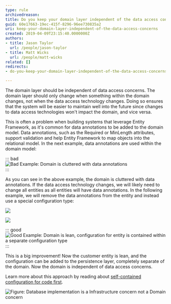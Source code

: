 ```yaml
---
type: rule
archivedreason: 
title: Do you keep your domain layer independent of the data access concerns?
guid: 60e17663-19ec-415f-8296-96ee730835a2
uri: keep-your-domain-layer-independent-of-the-data-access-concerns
created: 2019-04-09T23:15:40.0000000Z
authors:
- title: Jason Taylor
  url: /people/jason-taylor
- title: Matt Wicks
  url: /people/matt-wicks
related: []
redirects:
- do-you-keep-your-domain-layer-independent-of-the-data-access-concerns

---
```


The domain layer should be independent of data access concerns. The domain layer should only change when something within the domain changes, not when the data access technology changes. Doing so ensures that the system will be easier to maintain well into the future since changes to data access technologies won't impact the domain, and vice versa.

This is often a problem when building systems that leverage Entity Framework, as it's common for data annotations to be added to the domain model. Data annotations, such as the Required or MinLength attributes, support validation and help Entity Framework to map objects into the relational model. In the next example, data annotations are used within the domain model:

<!--endintro-->

::: bad  
![Bad Example: Domain is cluttered with data annotations](domain-layer-1.png)  
:::

As you can see in the above example, the domain is cluttered with data annotations. If the data access technology changes, we will likely need to change all entities as all entities will have data annotations. In the following example, we will remove the data annotations from the entity and instead use a special configuration type:
 
![](domain-layer-2.png)  

![](domain-layer-3.png)

::: good  
![Good Example: Domain is lean, configuration for entity is contained within a separate configuration type](domain-layer-3.png)  
:::

This is a big improvement! Now the customer entity is lean, and the configuration can be added to the persistence layer, completely separate of the domain. Now the domain is independent of data access concerns.

Learn more about this approach by reading about [self-contained configuration for code first](https://docs.microsoft.com/en-us/ef/core/what-is-new/ef-core-2.0/#self-contained-type-configuration-for-code-first).

![Figure: Database implementation is a Infrastructure concern not a Domain concern](CA_Animation_4.gif)

